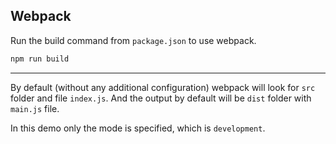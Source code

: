 ## Webpack

Run the build command from `package.json` to use webpack.

```bash
npm run build
```

---

By default (without any additional configuration) webpack will look for `src` folder and file `index.js`. And the output by default will be `dist` folder with `main.js` file.

In this demo only the mode is specified, which is `development`.
